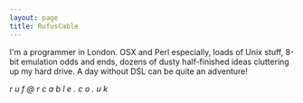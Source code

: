 ```yaml
---
layout: page
title: RufusCable
---
```




I'm a programmer in London. OSX and Perl especially, loads of Unix stuff, 8-bit emulation odds and ends, dozens of dusty half-finished ideas cluttering up my hard drive. A day without DSL can be quite an adventure!

*r u f* *@* *r c a b l e . c o . u k*

